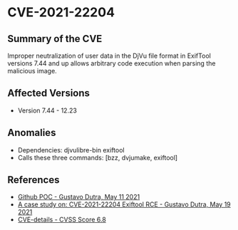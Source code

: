 # CVE-2021-22204

## Summary of the CVE

Improper neutralization of user data in the DjVu file format in ExifTool versions 7.44 and up allows arbitrary code execution when parsing the malicious image.

## Affected Versions

- Version 7.44 - 12.23

## Anomalies

- Dependencies: djvulibre-bin exiftool
- Calls these three commands: [bzz, dvjumake, exiftool]

## References

- [Github POC - Gustavo Dutra, May 11 2021](https://github.com/convisolabs/CVE-2021-22204-exiftool)
- [A case study on: CVE-2021-22204 Exiftool RCE - Gustavo Dutra, May 19 2021](https://blog.convisoappsec.com/en/a-case-study-on-cve-2021-22204-exiftool-rce/)
- [CVE-details - CVSS Score 6.8](https://www.cvedetails.com/cve/CVE-2021-22204/)
